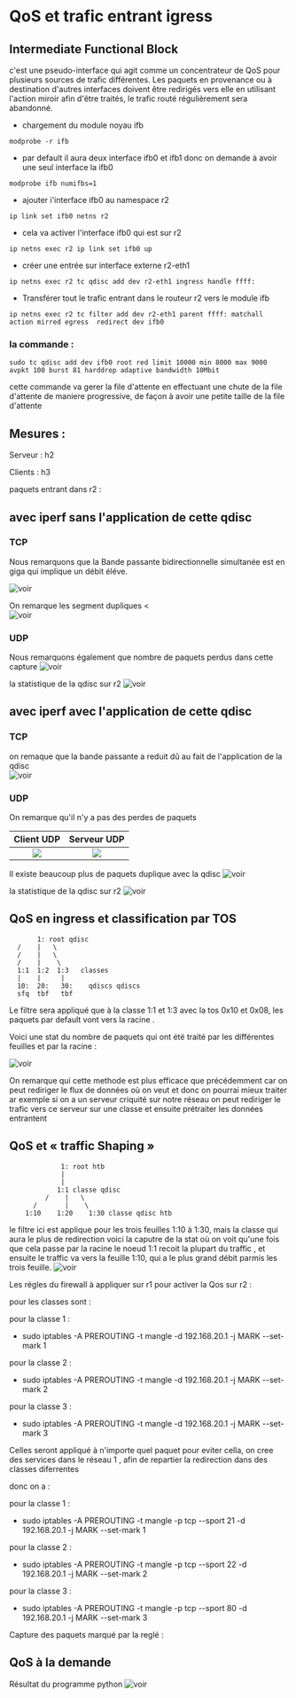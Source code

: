 # QoS et trafic entrant igress


## Intermediate Functional Block

c'est une pseudo-interface qui agit comme un concentrateur de QoS pour plusieurs sources de trafic différentes. Les paquets en provenance ou à destination d'autres interfaces doivent être redirigés vers elle en utilisant l'action miroir afin d'être traités, le trafic routé régulièrement sera abandonné.


 - chargement du module noyau ifb

 ```modprobe -r ifb```
 - par default il aura deux interface ifb0 et  ifb1 donc on demande à avoir une seul interface la ifb0

 ```modprobe ifb numifbs=1```

 - ajouter i'interface ifb0 au namespace r2

 ```ip link set ifb0 netns r2```

 - cela va activer l'interface ifb0 qui est sur r2

 ```ip netns exec r2 ip link set ifb0 up```

 - créer une entrée sur interface externe r2-eth1

 ```ip netns exec r2 tc qdisc add dev r2-eth1 ingress handle ffff:```

 - Transférer tout le trafic entrant dans le routeur r2  vers le module ifb

 ```ip netns exec r2 tc filter add dev r2-eth1 parent ffff: matchall action mirred egress  redirect dev ifb0```





### la commande :

```sudo tc qdisc add dev ifb0 root red limit 10000 min 8000 max 9000 avpkt 100 burst 81 harddrop adaptive bandwidth 10Mbit```

cette commande va gerer la file d'attente en effectuant une chute de la file d'attente de maniere progressive, de façon
à avoir une petite taille de la file d'attente



## Mesures :

Serveur : h2

Clients : h3

paquets entrant dans r2 :


## avec iperf sans l'application de cette qdisc


### TCP

Nous remarquons que la Bande passante bidirectionnelle simultanée est en giga qui implique un débit éléve.

![voir](img/TCPSans.png "Client tcp sans l'application de la qdisc red")

On remarque les segment dupliques <   
![voir](img/DuplicateTCPSans.png "Client tcp sans l'application de la qdisc red")

### UDP
Nous remarquons également que nombre de paquets perdus dans cette capture
![voir](img/UDPSansServer.png "Client tcp sans l'application de la qdisc red")

la statistique de la qdisc sur r2
![voir](img/Stat.png "Client tcp sans l'application de la qdisc red")


## avec iperf avec l'application de cette qdisc


### TCP
on remaque que la bande passante a reduit dû au fait de l'application de la qdisc  
![voir](img/TCPAvec.png "Client tcp sans l'application de la qdisc red")


### UDP

On remarque qu'il n'y a pas des perdes de paquets

Client UDP           |  Serveur UDP
:-------------------------:|:-------------------------:
![](img/ClientUDPAvec.png)  |  ![](img/UDPServerAvec.png)



Il existe beaucoup plus de paquets duplique avec la qdisc
![voir](img/DuliTCP.png "Serveur tcp sans l'application de la qdisc red")


la statistique de la qdisc sur r2
![voir](img/statAvec.png "Client tcp sans l'application de la qdisc red")


## QoS en ingress et classification par TOS


           1: root qdisc
      /    |   \
      /    |   \
      /    |    \
      1:1  1:2  1:3   classes
      |    |     |
      10:  20:   30:    qdiscs qdiscs
      sfq  tbf   tbf

Le filtre sera appliqué que à la classe 1:1 et 1:3 avec la tos 0x10 et 0x08, les
paquets par default vont vers la racine .

Voici une stat du nombre de paquets qui ont été traité par les différentes feuilles et par la racine :

![voir](img/statingress.png "Client tcp sans l'application de la qdisc red")


On remarque qui cette methode est plus efficace que précédemment  car on peut rediriger le flux de données où on veut et donc on pourrai mieux traiter ar exemple si on a un serveur criquité sur notre réseau on peut rediriger le trafic vers ce serveur sur une classe et ensuite prétraiter les données entrantent



## QoS et « traffic Shaping »


                 1: root htb
                 |
                 |
                1:1 classe qdisc
             /    |   \
          /       |    \
        1:10    1:20    1:30 classe qdisc htb


le filtre ici est applique pour les trois feuilles 1:10 à 1:30, mais la classe qui aura le plus de redirection
voici la caputre de la stat où on voit qu'une fois que cela passe par  la racine le  noeud 1:1 recoit la plupart du traffic , et ensuite le traffic va vers la feuille 1:10,
qui a le plus grand débit parmis les trois feuille.
![voir](img/Qos.png "Client tcp sans l'application de la qdisc red")



Les régles du firewall à appliquer sur r1 pour activer la Qos sur r2 :

pour les classes sont :

pour la classe 1 :
- sudo iptables -A PREROUTING -t mangle -d 192.168.20.1 -j MARK --set-mark 1

pour la classe 2 :
- sudo iptables -A PREROUTING -t mangle -d 192.168.20.1 -j MARK --set-mark 2

pour la classe 3 :
- sudo iptables -A PREROUTING -t mangle -d 192.168.20.1 -j MARK --set-mark 3

Celles seront appliqué à n'importe quel paquet pour eviter cella, on cree des services
dans le réseau 1 , afin de repartier la redirection dans des classes diferrentes

donc on a :

pour la classe 1 :
- sudo iptables -A PREROUTING -t mangle  -p tcp --sport 21 -d 192.168.20.1 -j MARK --set-mark 1

pour la classe 2 :
- sudo iptables -A PREROUTING -t mangle -p tcp --sport 22   -d 192.168.20.1 -j MARK --set-mark 2

pour la classe 3 :
- sudo iptables -A PREROUTING -t mangle  -p tcp --sport 80   -d 192.168.20.1 -j MARK --set-mark 3

 Capture des paquets marqué par la reglé :
  


## QoS à la demande

Résultat du programme python
![voir](img/QosDemande.png "Client tcp sans l'application de la qdisc red")
